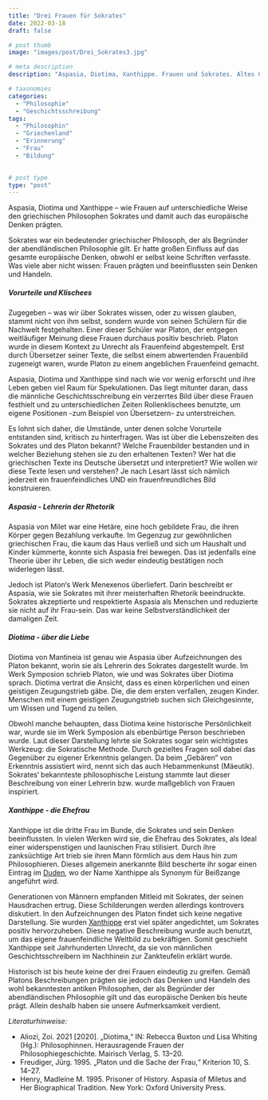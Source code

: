 ```yaml
---
title: "Drei Frauen für Sokrates"
date: 2022-03-18
draft: false

# post thumb
image: "images/post/Drei_Sokrates3.jpg"

# meta description
description: "Aspasia, Diotima, Xanthippe. Frauen und Sokrates. Altes Griechenland. Philosophie."

# taxonomies
categories:
  - "Philosophie"
  - "Geschichtsschreibung"
tags:
  - "Philosophin"
  - "Griechenland"
  - "Erinnerung"
  - "Frau"
  - "Bildung"
 

# post type
type: "post"
---
```


Aspasia, Diotima und Xanthippe – wie Frauen auf unterschiedliche Weise den griechischen Philosophen Sokrates und damit auch das europäische Denken prägten.


Sokrates war ein bedeutender griechischer Philosoph, der als Begründer der abendländischen Philosophie gilt. Er hatte großen Einfluss auf das gesamte europäische Denken, obwohl er selbst keine Schriften verfasste. Was viele aber nicht wissen: Frauen prägten und beeinflussten sein Denken und Handeln.

##### Vorurteile und Klischees

Zugegeben – was wir über Sokrates wissen, oder zu wissen glauben, stammt nicht von ihm selbst, sondern wurde von seinen Schülern für die Nachwelt festgehalten. Einer dieser Schüler war Platon, der entgegen weitläufiger Meinung diese Frauen durchaus positiv beschrieb. Platon wurde in diesem Kontext zu Unrecht als Frauenfeind abgestempelt. Erst durch Übersetzer seiner Texte, die selbst einem abwertenden Frauenbild zugeneigt waren, wurde Platon zu einem angeblichen Frauenfeind gemacht.

Aspasia, Diotima und Xanthippe sind nach wie vor wenig erforscht und ihre Leben geben viel Raum für Spekulationen. Das liegt mitunter daran, dass die männliche Geschichtsschreibung ein verzerrtes Bild über diese Frauen festhielt und zu unterschiedlichen Zeiten Rollenklischees benutzte, um eigene Positionen -zum Beispiel von Übersetzern- zu unterstreichen.

Es lohnt sich daher, die Umstände, unter denen solche Vorurteile entstanden sind, kritisch zu hinterfragen. Was ist über die Lebenszeiten des Sokrates und des Platon bekannt? Welche Frauenbilder bestanden und in welcher Beziehung stehen sie zu den erhaltenen Texten? Wer hat die griechischen Texte ins Deutsche übersetzt und interpretiert? Wie wollen wir diese Texte lesen und verstehen? Je nach Lesart lässt sich nämlich jederzeit ein frauenfeindliches UND ein frauenfreundliches Bild konstruieren.

##### Aspasia - Lehrerin der Rhetorik

Aspasia von Milet war eine Hetäre, eine hoch gebildete Frau, die ihren Körper gegen Bezahlung verkaufte. Im Gegenzug zur gewöhnlichen griechischen Frau, die kaum das Haus verließ und sich um Haushalt und Kinder kümmerte, konnte sich Aspasia frei bewegen. Das ist jedenfalls eine Theorie über ihr Leben, die sich weder eindeutig bestätigen noch widerlegen lässt.

Jedoch ist Platon‘s Werk Menexenos überliefert. Darin beschreibt er Aspasia, wie sie Sokrates mit ihrer meisterhaften Rhetorik beeindruckte. Sokrates akzeptierte und respektierte Aspasia als Menschen und reduzierte sie nicht auf ihr Frau-sein. Das war keine Selbstverständlichkeit der damaligen Zeit.

##### Diotima - über die Liebe

Diotima von Mantineia ist genau wie Aspasia über Aufzeichnungen des Platon bekannt, worin sie als Lehrerin des Sokrates dargestellt wurde. Im Werk Symposion schrieb Platon, wie und was Sokrates über Diotima sprach. Diotima vertrat die Ansicht, dass es einen körperlichen und einen geistigen Zeugungstrieb gäbe. Die, die dem ersten verfallen, zeugen Kinder. Menschen mit einem geistigen Zeugungstrieb suchen sich Gleichgesinnte, um Wissen und Tugend zu teilen. 

Obwohl manche behaupten, dass Diotima keine historische Persönlichkeit war, wurde sie im Werk Symposion als ebenbürtige Person beschrieben wurde. Laut dieser Darstellung lehrte sie Sokrates sogar sein wichtigstes Werkzeug: die Sokratische Methode. Durch gezieltes Fragen soll dabei das Gegenüber zu eigener Erkenntnis gelangen. Da beim „Gebären“ von Erkenntnis assistiert wird, nennt sich das auch Hebammenkunst (Mäeutik). Sokrates‘ bekannteste philosophische Leistung stammte laut dieser Beschreibung von einer Lehrerin bzw. wurde maßgeblich von Frauen inspiriert.

##### Xanthippe - die Ehefrau

Xanthippe ist die dritte Frau im Bunde, die Sokrates und sein Denken beeinflussten. In vielen Werken wird sie, die Ehefrau des Sokrates, als Ideal einer widerspenstigen und launischen Frau stilisiert. Durch ihre zanksüchtige Art trieb sie ihren Mann förmlich aus dem Haus hin zum Philosophieren. Dieses allgemein anerkannte Bild bescherte ihr sogar einen Eintrag im [Duden](https://www.duden.de/rechtschreibung/Xanthippe_Querulantin_Frau), wo der Name Xanthippe als Synonym für Beißzange angeführt wird.

Generationen von Männern empfanden Mitleid mit Sokrates, der seinen Hausdrachen ertrug. Diese Schilderungen werden allerdings kontrovers diskutiert. In den Aufzeichnungen des Platon findet sich keine negative Darstellung. Sie wurden [Xanthippe](https://www.wissenschaft.de/magazin/weitere-themen/verbittert-aber-nicht-zaenkisch/) erst viel später angedichtet, um Sokrates positiv hervorzuheben. Diese negative Beschreibung wurde auch benutzt, um das eigene frauenfeindliche Weltbild zu bekräftigen. Somit geschieht Xanthippe seit Jahrhunderten Unrecht, da sie von männlichen Geschichtsschreibern im Nachhinein zur Zankteufelin erklärt wurde.

Historisch ist bis heute keine der drei Frauen eindeutig zu greifen. Gemäß Platons Beschreibungen prägten sie jedoch das Denken und Handeln des wohl bekanntesten antiken Philosophen, der als Begründer der abendländischen Philosophie gilt und das europäische Denken bis heute prägt. Allein deshalb haben sie unsere Aufmerksamkeit verdient.


*Literaturhinweise:*
- Aliozi, Zoi. 2021 [2020]. „Diotima,“ IN: Rebecca Buxton und Lisa Whiting (Hg.): Philosophinnen. Herausragende Frauen der Philosophiegeschichte. Mairisch Verlag, S. 13–20.
- Freudiger, Jürg. 1995. „Platon und die Sache der Frau,“ Kriterion 10, S. 14–27.
- Henry, Madleine M. 1995. Prisoner of History. Aspasia of Miletus and Her Biographical Tradition. New York: Oxford University Press.
